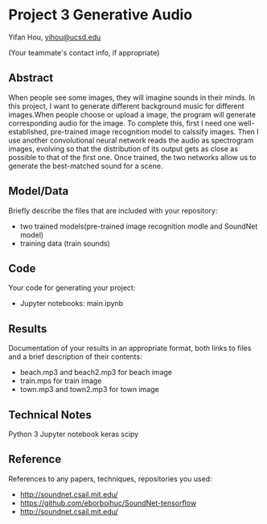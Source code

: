 # Project 3 Generative Audio

Yifan Hou, yihou@ucsd.edu

(Your teammate's contact info, if appropriate)

## Abstract

When people see some images, they will imagine sounds in their minds. In this project, I want to generate different background music for different images.When people choose or upload a image, the program will generate corresponding audio for the image. To complete this, first I need one well-established, pre-trained image recognition model to calssify images. Then I use another convolutional neural network reads the audio as spectrogram images, evolving so that the distribution of its output gets as close as possible to that of the first one. Once trained, the two networks allow us to generate the best-matched sound for a scene.


## Model/Data

Briefly describe the files that are included with your repository:
- two trained models(pre-trained image recognition modle and SoundNet model)
- training data (train sounds)

## Code

Your code for generating your project:
- Jupyter notebooks: main.ipynb

## Results

Documentation of your results in an appropriate format, both links to files and a brief description of their contents:
- beach.mp3 and beach2.mp3 for beach image
- train.mps for train image
- town.mp3 and town2.mp3 for town image

## Technical Notes

Python 3
Jupyter notebook
keras
scipy

## Reference

References to any papers, techniques, repositories you used:
- http://soundnet.csail.mit.edu/
- https://github.com/eborboihuc/SoundNet-tensorflow
- http://soundnet.csail.mit.edu/
